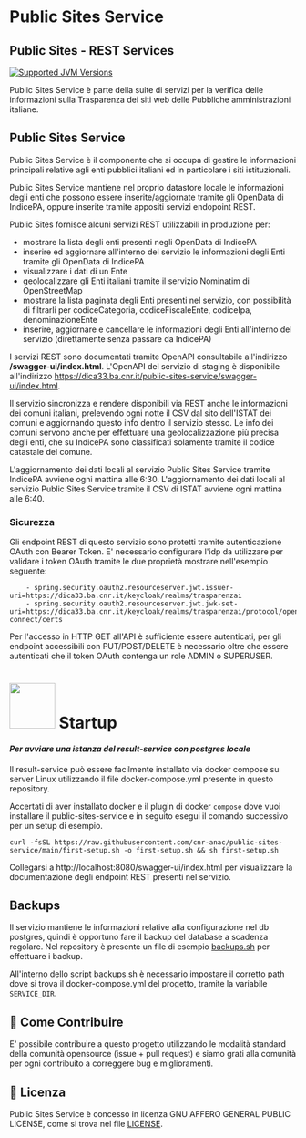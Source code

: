 # Public Sites Service
## Public Sites - REST Services

[![Supported JVM Versions](https://img.shields.io/badge/JVM-17-brightgreen.svg?style=for-the-badge&logo=Java)](https://openjdk.java.net/install/)

Public Sites Service è parte della suite di servizi per la verifica delle informazioni sulla
Trasparenza dei siti web delle Pubbliche amministrazioni italiane.
 
## Public Sites Service

Public Sites Service è il componente che si occupa di gestire le informazioni principali relative agli enti
pubblici italiani ed in particolare i siti istituzionali.

Public Sites Service mantiene nel proprio datastore locale le informazioni degli enti che possono essere 
inserite/aggiornate tramite gli OpenData di IndicePA, oppure inserite tramite appositi servizi endopoint REST.

Public Sites fornisce alcuni servizi REST utilizzabili in produzione per:

 - mostrare la lista degli enti presenti negli OpenData di IndicePA
 - inserire ed aggiornare all'interno del servizio le informazioni degli Enti tramite gli OpenData di IndicePA 
 - visualizzare i dati di un Ente
 - geolocalizzare gli Enti italiani tramite il servizio Nominatim di 
   OpenStreetMap
 - mostrare la lista paginata degli Enti presenti nel servizio, con possibilità di filtrarli per 
   codiceCategoria, codiceFiscaleEnte, codiceIpa, denominazioneEnte
 - inserire, aggiornare e cancellare le informazioni degli Enti all'interno del servizio (direttamente senza passare da IndicePA)

I servizi REST sono documentati tramite OpenAPI consultabile all'indirizzo 
**/swagger-ui/index.html**.
L'OpenAPI del servizio di staging è disponibile all'indirizzo 
https://dica33.ba.cnr.it/public-sites-service/swagger-ui/index.html.

Il servizio sincronizza e rendere disponibili via REST anche le informazioni 
dei comuni italiani, prelevendo ogni notte il CSV dal sito dell'ISTAT dei comuni
e aggiornando questo info dentro il servizio stesso. Le info dei comuni servono
anche per effettuare una geolocalizzazione più precisa degli enti, che su 
IndicePA sono classificati solamente tramite il codice catastale del comune.

L'aggiornamento dei dati locali al servizio Public Sites Service tramite
IndicePA avviene ogni mattina alle 6:30.
L'aggiornamento dei dati locali al servizio Public Sites Service tramite il CSV
di ISTAT avviene ogni mattina alle 6:40.

### Sicurezza

Gli endpoint REST di questo servizio sono protetti tramite autenticazione OAuth con Bearer Token.
E' necessario configurare l'idp da utilizzare per validare i token OAuth tramite le due proprietà
mostrare nell'esempio seguente:

```
    - spring.security.oauth2.resourceserver.jwt.issuer-uri=https://dica33.ba.cnr.it/keycloak/realms/trasparenzai
    - spring.security.oauth2.resourceserver.jwt.jwk-set-uri=https://dica33.ba.cnr.it/keycloak/realms/trasparenzai/protocol/openid-connect/certs
```

Per l'accesso in HTTP GET all'API è sufficiente essere autenticati, per gli endpoint accessibili
con PUT/POST/DELETE è necessario oltre che essere autenticati che il token OAuth contenga un 
role ADMIN o SUPERUSER.

# <img src="https://www.docker.com/wp-content/uploads/2021/10/Moby-logo-sm.png" width=80> Startup

#### _Per avviare una istanza del result-service con postgres locale_

Il result-service può essere facilmente installato via docker compose su server Linux utilizzando il file 
docker-compose.yml presente in questo repository.

Accertati di aver installato docker e il plugin di docker `compose` dove vuoi installare il public-sites-service e in seguito
esegui il comando successivo per un setup di esempio.

```
curl -fsSL https://raw.githubusercontent.com/cnr-anac/public-sites-service/main/first-setup.sh -o first-setup.sh && sh first-setup.sh
```

Collegarsi a http://localhost:8080/swagger-ui/index.html per visualizzare la documentazione degli endpoint REST presenti nel servizio. 

## Backups

Il servizio mantiene le informazioni relative alla configurazione nel db postgres, quindi è opportuno fare il backup
del database a scadenza regolare. Nel repository è presente un file di esempio [backups.sh](https://github.com/cnr-anac/public-sites-service/blob/main/backups.sh) per effettuare i backup.

All'interno dello script backups.sh è necessario impostare il corretto path dove si trova il docker-compose.yml del progetto, tramite la
variabile `SERVICE_DIR`.

## 👏 Come Contribuire 

E' possibile contribuire a questo progetto utilizzando le modalità standard della comunità opensource 
(issue + pull request) e siamo grati alla comunità per ogni contribuito a correggere bug e miglioramenti.

## 📄 Licenza

Public Sites Service è concesso in licenza GNU AFFERO GENERAL PUBLIC LICENSE, come si trova nel file
[LICENSE][l].

[l]: https://github.com/cnr-anac/public-sites-service/blob/master/LICENSE
